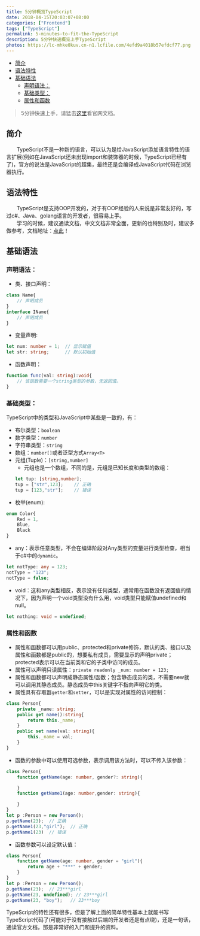 ```yaml
---
title: 5分钟概览TypeScript
date: 2018-04-15T20:03:07+08:00
categories: ["Frontend"]
tags: ["TypeScript"]
permalink: 5-minutes-to-fit-the-TypeScript
description: 5分钟快速概览上手TypeScript
photos: https://lc-mhke0kuv.cn-n1.lcfile.com/4efd9a4018b57efdcf77.png
---
```

<!-- TOC -->

- [简介](#简介)
- [语法特性](#语法特性)
- [基础语法](#基础语法)
    - [声明语法：](#声明语法)
    - [基础类型：](#基础类型)
    - [属性和函数](#属性和函数)

<!-- /TOC -->
> 5分钟快速上手，请猛击[这里](https://www.tslang.cn/docs/handbook/typescript-in-5-minutes.html)看官网文档。    
## 简介  
　　TypeScript不是一种新的语言，可以认为是给JavaScript添加语言特性的语言扩展(例如在JavaScript还未出现import和装饰器的时候，TypeScript已经有了)，官方的说法是JavaScript的超集，最终还是会编译成JavaScript代码在浏览器执行。
<!--more-->
## 语法特性       
　　TypeScript是支持OOP开发的，对于有OOP经验的人来说是非常友好的，写过c#、Java、golang语言的开发者，很容易上手。  
　　学习的时候，建议通读文档，中文文档非常全面，更新的也特别及时，建议多做参考，文档地址：[点此](https://www.tslang.cn/docs/home.html)！

## 基础语法
### 声明语法：   
- 类、接口声明：
```typescript
class Name{
    // 声明成员
}
interface IName{
    // 声明成员
}
```    
- 变量声明:  
```typescript
let num: number = 1;  // 显示赋值
let str: string;      // 默认初始值
```
- 函数声明：
```typescript
function func(val: string):void{
    // 该函数需要一个string类型的参数，无返回值。
}
```
### 基础类型：
TypeScript中的类型和JavaScript中某些是一致的，有：
- 布尔类型：`boolean`
- 数字类型：`number`   
- 字符串类型：`string`   
- 数组：`number[]`或者泛型方式`Array<T>`
- 元组(Tuple)：`[string,number]`
    - 元组也是一个数组，不同的是，元组是已知长度和类型的数组：
    ```typescript
    let tup: [string,number];
    tup = ["str",123];    // 正确
    tup = [123,"str"];    // 错误
    ```
- 枚举(enum):
```typescript
enum Color{
    Red = 1,
    Blue,
    Black
}
```
- any：表示任意类型，不会在编译阶段对Any类型的变量进行类型检查，相当于c#中的`dynamic`。
```typescript
let notType: any = 123;
notType = "123";
notType = false;
```
- void：这和any类型相反，表示没有任何类型，通常用在函数没有返回值的情况下，因为声明一个void类型没有什么用，void类型只能赋值undefined和null。
```typescript
let nothing: void = undefined;
```
### 属性和函数
- 属性和函数都可以用public、protected和private修饰，默认的类、接口以及属性和函数都是public的，想要私有成员，需要显示的声明private；protected表示可以在当前类和它的子类中访问的成员。
- 属性可以声明只读属性：`private readonly _num: number = 123;`
- 属性和函数都可以声明成静态属性/函数；包含静态成员的类，不需要new就可以调用其静态成员。静态成员中this关键字不指向声明它的类。
- 属性具有存取器`getter`和`setter`，可以是实现对属性的访问控制：
```typescript
class Person{
    private _name: string;
    public get name():string{
        return this._name;
    }
    public set name(val: string){
        this._name = val;
    }
}
```
- 函数的参数中可以使用可选参数，表示调用该方法时，可以不传入该参数：
```typescript
class Person{
    function getName(age: number, gender?: string){

    }
    function getName1(age: number,gender: string){

    }
}
let p :Person = new Person();
p.getName(23);  // 正确
p.getName1(23,"girl");  // 正确
p.getName1(23)  // 错误
```
- 函数参数可以设定默认值：
```typescript
class Person{
    function getName(age: number, gender = "girl"){
        return age + "***" + gender;
    }
}
let p :Person = new Person();
p.getName(23);  // 23***girl
p.getName(23, undefined); // 23***girl
p.getName(23, "boy");   // 23***boy
```

TypeScript的特性还有很多，但是了解上面的简单特性基本上就能书写TypeScript代码了(可能对于没有接触过后端的开发者还是有点绕)，还是一句话，通读官方文档，那是非常好的入门和提升的资料。
